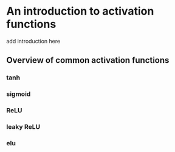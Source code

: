 # An introduction to activation functions
add introduction here
## Overview of common activation functions
### **tanh**
### **sigmoid**
### **ReLU**
### **leaky ReLU**
### **elu**
